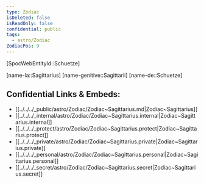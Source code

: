 ```yaml
---
type: Zodiac
isDeleted: false
isReadOnly: false
confidential: public
tags:
  - astro/Zodiac
ZodiacPos: 9
---
```


[SpocWebEntityId::Schuetze]



[name-la::Sagittarius]
[name-genitive::Sagittarii]
[name-de::Schuetze]


## Confidential Links & Embeds: 
- [[../../../_public/astro/Zodiac/Zodiac~Sagittarius.md|Zodiac~Sagittarius]] 
- [[../../../_internal/astro/Zodiac/Zodiac~Sagittarius.internal|Zodiac~Sagittarius.internal]] 
- [[../../../_protect/astro/Zodiac/Zodiac~Sagittarius.protect|Zodiac~Sagittarius.protect]] 
- [[../../../_private/astro/Zodiac/Zodiac~Sagittarius.private|Zodiac~Sagittarius.private]] 
- [[../../../_personal/astro/Zodiac/Zodiac~Sagittarius.personal|Zodiac~Sagittarius.personal]] 
- [[../../../_secret/astro/Zodiac/Zodiac~Sagittarius.secret|Zodiac~Sagittarius.secret]] 
